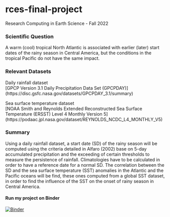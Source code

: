 # rces-final-project
Research Computing in Earth Science - Fall 2022

### Scientific Question

A warm (cool) tropical North Atlantic is associated with earlier (later) start dates of the rainy season in Central America, but the conditions in the tropical Pacific do not have the same impact. 

### Relevant Datasets

<p>Daily rainfall dataset<br>
[GPCP Version 3.1 Daily Precipitation Data Set (GPCPDAY)](https://disc.gsfc.nasa.gov/datasets/GPCPDAY_3.1/summary)</p>

<p>Sea surface temperature dataset<br>
[NOAA Smith and Reynolds Extended Reconstructed Sea Surface Temperature (ERSST) Level 4 Monthly Version 5](https://podaac.jpl.nasa.gov/dataset/REYNOLDS_NCDC_L4_MONTHLY_V5)</p>


### Summary  

Using a daily rainfall dataset, a start date (SD) of the rainy season will be computed using the criteria detailed in Alfaro (2002) base on 5-day accumulated precipitation and the exceeding of certain thresholds to measure the persistence of rainfall. Climatologies have to be calculated in order to have a reference date for a normal SD. The correlation between the SD and the sea surface temperature (SST) anomalies in the Atlantic and the Pacific oceans will be find, these ones computed from a global SST dataset, in order to find the influence of the SST on the onset of rainy season in Central America.

#### Run my project on Binder

[![Binder](https://mybinder.org/badge_logo.svg)](https://mybinder.org/v2/gh/pangeo-data/pangeo-docker-images/2022.09.21?urlpath=git-pull%3Frepo%3Dhttps%253A%252F%252Fgithub.com%252Fatgarcial%252Frces-final-project%26urlpath%3Dlab%252Ftree%252Frces-final-project%252Ffinal-project.ipynb%26branch%3Dmain)
